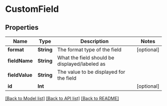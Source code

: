 # CustomField

## Properties
Name | Type | Description | Notes
------------ | ------------- | ------------- | -------------
**format** | **String** | The format type of the field | [optional] 
**fieldName** | **String** | What the field should be displayed/labeled as | 
**fieldValue** | **String** | The value to be displayed for the field | 
**id** | **Int** |  | [optional] 

[[Back to Model list]](../README.md#documentation-for-models) [[Back to API list]](../README.md#documentation-for-api-endpoints) [[Back to README]](../README.md)


